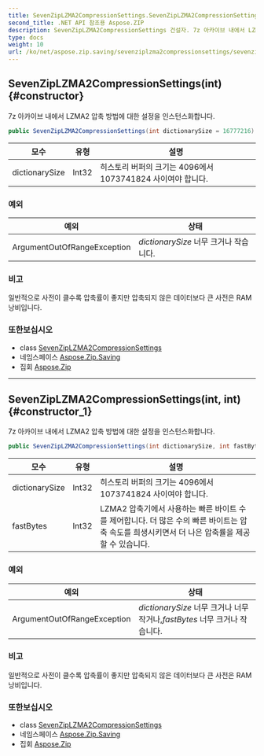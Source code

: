 ```yaml
---
title: SevenZipLZMA2CompressionSettings.SevenZipLZMA2CompressionSettings
second_title: .NET API 참조용 Aspose.ZIP
description: SevenZipLZMA2CompressionSettings 건설자. 7z 아카이브 내에서 LZMA2 압축 방법에 대한 설정을 인스턴스화합니다.
type: docs
weight: 10
url: /ko/net/aspose.zip.saving/sevenziplzma2compressionsettings/sevenziplzma2compressionsettings/
---
```

## SevenZipLZMA2CompressionSettings(int) {#constructor}

7z 아카이브 내에서 LZMA2 압축 방법에 대한 설정을 인스턴스화합니다.

```csharp
public SevenZipLZMA2CompressionSettings(int dictionarySize = 16777216)
```

| 모수 | 유형 | 설명 |
| --- | --- | --- |
| dictionarySize | Int32 | 히스토리 버퍼의 크기는 4096에서 1073741824 사이여야 합니다. |

### 예외

| 예외 | 상태 |
| --- | --- |
| ArgumentOutOfRangeException | *dictionarySize* 너무 크거나 작습니다. |

### 비고

일반적으로 사전이 클수록 압축률이 좋지만 압축되지 않은 데이터보다 큰 사전은 RAM 낭비입니다.

### 또한보십시오

* class [SevenZipLZMA2CompressionSettings](../)
* 네임스페이스 [Aspose.Zip.Saving](../../sevenziplzma2compressionsettings/)
* 집회 [Aspose.Zip](../../../)

---

## SevenZipLZMA2CompressionSettings(int, int) {#constructor_1}

7z 아카이브 내에서 LZMA2 압축 방법에 대한 설정을 인스턴스화합니다.

```csharp
public SevenZipLZMA2CompressionSettings(int dictionarySize, int fastBytes = 32)
```

| 모수 | 유형 | 설명 |
| --- | --- | --- |
| dictionarySize | Int32 | 히스토리 버퍼의 크기는 4096에서 1073741824 사이여야 합니다. |
| fastBytes | Int32 | LZMA2 압축기에서 사용하는 빠른 바이트 수를 제어합니다. 더 많은 수의 빠른 바이트는 압축 속도를 희생시키면서 더 나은 압축률을 제공할 수 있습니다. |

### 예외

| 예외 | 상태 |
| --- | --- |
| ArgumentOutOfRangeException | *dictionarySize* 너무 크거나 너무 작거나,*fastBytes* 너무 크거나 작습니다. |

### 비고

일반적으로 사전이 클수록 압축률이 좋지만 압축되지 않은 데이터보다 큰 사전은 RAM 낭비입니다.

### 또한보십시오

* class [SevenZipLZMA2CompressionSettings](../)
* 네임스페이스 [Aspose.Zip.Saving](../../sevenziplzma2compressionsettings/)
* 집회 [Aspose.Zip](../../../)


